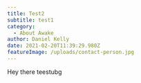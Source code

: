 ```yaml
---
title: Test2
subtitle: test1
category:
  - About Awake
author: Daniel Kelly
date: 2021-02-20T11:39:29.980Z
featureImage: /uploads/contact-person.jpg
---
```

Hey there teestubg